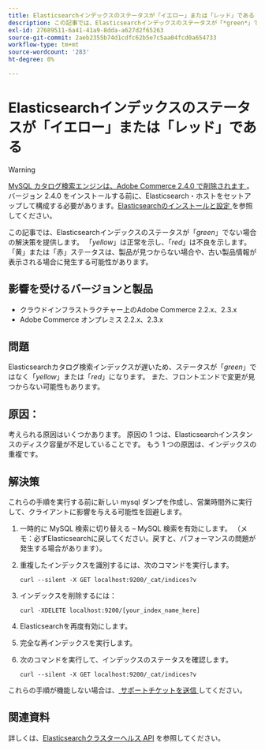 ```yaml
---
title: Elasticsearchインデックスのステータスが「イエロー」または「レッド」である
description: この記事では、Elasticsearchインデックスのステータスが「*green*」でない場合の解決策を提供します。 '*yellow*'は正常を示し、'*red*'は不良を示します。 「黄」または「赤」ステータスは、製品が見つからない場合や、古い製品情報が表示される場合に発生する可能性があります。
exl-id: 27689511-6a41-41a9-8dda-a627d2f65263
source-git-commit: 2aeb2355b74d1cdfc62b5e7c5aa04fcd0a654733
workflow-type: tm+mt
source-wordcount: '283'
ht-degree: 0%

---
```


# Elasticsearchインデックスのステータスが「イエロー」または「レッド」である

>[!WARNING]
>
> [MySQL カタログ検索エンジンは、Adobe Commerce 2.4.0 で削除されます ](/help/announcements/adobe-commerce-announcements/mysql-catalog-search-engine-will-be-removed-in-magento-2-4-0.md)。 バージョン 2.4.0 をインストールする前に、Elasticsearch・ホストをセットアップして構成する必要があります。[Elasticsearchのインストールと設定 ](https://experienceleague.adobe.com/ja/docs/commerce-operations/configuration-guide/search/overview-search) を参照してください。

この記事では、Elasticsearchインデックスのステータスが「*green*」でない場合の解決策を提供します。 「*yellow*」は正常を示し、「*red*」は不良を示します。 「黄」または「赤」ステータスは、製品が見つからない場合や、古い製品情報が表示される場合に発生する可能性があります。

## 影響を受けるバージョンと製品

* クラウドインフラストラクチャー上のAdobe Commerce 2.2.x、2.3.x
* Adobe Commerce オンプレミス 2.2.x、2.3.x

## 問題

Elasticsearchカタログ検索インデックスが遅いため、ステータスが「*green*」ではなく「*yellow*」または「*red*」になります。 また、フロントエンドで変更が見つからない可能性もあります。

## 原因：

考えられる原因はいくつかあります。 原因の 1 つは、Elasticsearchインスタンスのディスク容量が不足していることです。 もう 1 つの原因は、インデックスの重複です。

## 解決策

これらの手順を実行する前に新しい mysql ダンプを作成し、営業時間外に実行して、クライアントに影響を与える可能性を回避します。

1. 一時的に MySQL 検索に切り替える – MySQL 検索を有効にします。 （メモ：必ずElasticsearchに戻してください。戻すと、パフォーマンスの問題が発生する場合があります）。
1. 重複したインデックスを識別するには、次のコマンドを実行します。

   ```
   curl --silent -X GET localhost:9200/_cat/indices?v
   ```

1. インデックスを削除するには：

   ```
   curl -XDELETE localhost:9200/[your_index_name_here]
   ```

1. Elasticsearchを再度有効にします。
1. 完全な再インデックスを実行します。
1. 次のコマンドを実行して、インデックスのステータスを確認します。

   ```
   curl --silent -X GET localhost:9200/_cat/indices?v
   ```

これらの手順が機能しない場合は、[ サポートチケットを送信 ](/help/help-center-guide/help-center/magento-help-center-user-guide.md#submit-ticket) してください。

## 関連資料

詳しくは、[Elasticsearchクラスターヘルス API](https://www.elastic.co/guide/en/elasticsearch/reference/current/cluster-health.html) を参照してください。
